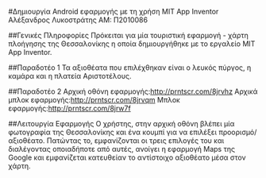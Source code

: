 #Δημιουργία Android εφαρμογής με τη χρήση MIT App Inventor
Αλέξανδρος Λυκοστράτης
ΑΜ: Π2010086

##Γενικές Πληροφορίες
Πρόκειται για μία τουριστική εφαρμογή - χάρτη πλοήγησης της Θεσσαλονίκης η οποία δημιουργήθηκε με το εργαλείο MIT App Inventor.

##Παραδοτέο 1
Τα αξιοθέατα που επιλέχθηκαν είναι ο λευκός πύργος, η καμάρα και η πλατεία Αριστοτέλους.

##Παραδοτέο 2
Αρχική οθόνη εφαρμογής:http://prntscr.com/8jrvhz
Αρχικά μπλοκ εφαρμογής:http://prntscr.com/8jrvqm
Μπλοκ εφαρμογής:http://prntscr.com/8jrw7f

##Λειτουργία Εφαρμογής
Ο χρήστης, στην αρχική οθόνη βλέπει μία φωτογραφία της Θεσσαλονίκης και ένα κουμπί για να επιλέξει προορισμό/αξιοθέατο. Πατώντας το, εμφανίζονται οι τρεις επιλογές του και διαλέγοντας οποιαδήποτε από αυτές, ανοίγει η εφαρμογή Maps της Google και εμφανίζεται κατευθείαν το αντίστοιχο αξιοθέατο μέσα στον χάρτη.
